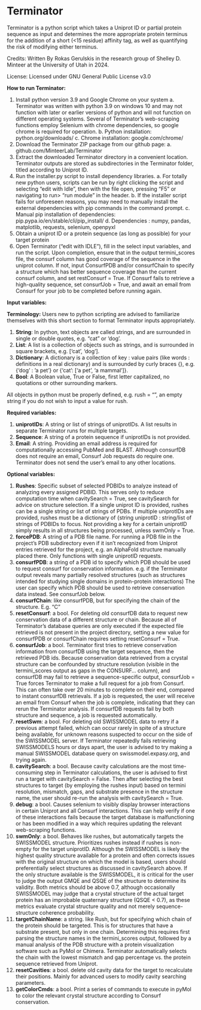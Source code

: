 # Terminator
Terminator is a python script which takes a Uniprot ID or partial protein sequence as input and determines the more appropriate protein terminus for the addition of a short (&lt;15 residue) affinity tag, as well as quantifying the risk of modifying either terminus.

Credits: Written By Rokas Gerulskis in the research group of Shelley D. Minteer at the University of Utah in 2024.

License: Licensed under GNU General Public License v3.0

**How to run Terminator:**
1.	Install python version 3.9 and Google Chrome on your system
  a.	Terminator was written with python 3.9 on windows 10 and may not function with later or earlier versions of python and will not function on different operating systems. Several of Terminator’s web-scraping functions employ Selenium with chrome dependencies, so google chrome is required for operation.
  b.	Python installation: python.org/downloads/
  c.	Chrome installation: google.com/chrome/
2.	Download the Terminator ZIP package from our github page:
  a.	github.com/MinteerLab/Terminator
3.	Extract the downloaded Terminator directory in a convenient location. Terminator outputs are stored as subdirectories in the Terminator folder, titled according to Uniprot ID.
4.	Run the installer.py script to install dependency libraries. 
  a.	For totally new python users, scripts can be run by right clicking the script and selecting “edit with Idle”, then with the file open, pressing “F5” or navigating to run> “run module” in the header.
  b.	If the installer script fails for unforeseen reasons, you may need to manually install the external dependencies with pip commands in the command prompt.
  c.	Manual pip installation of dependencies: pip.pypa.io/en/stable/cli/pip_install/
  d.	Dependencies : numpy, pandas, matplotlib, requests, selenium, openpyxl
5.	Obtain a uniprot ID or a protein sequence (as long as possible) for your target protein
6.	Open Terminator (“edit with IDLE”), fill in the select input variables, and run the script. Upon completion, ensure that in the output termini_scores file, the consurf column has good coverage of the   sequence in the uniprot column. If not, input ConsurfPDB and/or consurfChain to specify a structure which has better sequence coverage than the current consurf column, and set restConsurf = True. If Consurf fails to retrieve a high-quality sequence, set consurfJob = True, and await an email from Consurf for your job to be completed before running again. 

**Input variables:**
 
**Terminology:**
Users new to python scripting are advised to familiarize themselves with this short section to format Terminator inputs appropriately. 
1.	**String**:       In python, text objects are called strings, and are surrounded in single or double quotes, e.g. “cat” or ‘dog’.
2.	**List**:	        A list is a collection of objects such as strings, and is surrounded in square brackets, e.g. [‘cat’, ‘dog’]. 
3.	**Dictionary**: 	A dictionary is a collection of key : value pairs (like words : definitions in a real dictionary) and is surrounded by curly braces {}, e.g. {‘dog’ : ’a pet’} or {‘cat’: [‘a pet’, ‘a mammal’]}.  
4.	**Bool**:         A Boolean value, True or False, first letter capitalized, no quotations or other surrounding markers.

All objects in python must be properly defined, e.g. rush = “”, an empty string if you do not wish to input a value for rush.

**Required variables:**
1.	**uniprotIDs**: A string or list of strings of uniprotIDs. A list results in separate Terminator runs for multiple targets.
2.	**Sequence**:	  A string of a protein sequence if uniprotIDs is not provided.
3.	**Email**: 	    A string. Providing an email address is required for computationally accessing PubMed and BLAST. Although consurfDB does not require an email, Consurf Job requests do require one. Terminator does not send the user’s email to any other locations.

**Optional variables:**
1.	**Rushes**: 		    Specific subset of selected PDBIDs to analyze instead of analyzing every assigned PDBID. This serves only to reduce computation time when cavitySearch = True, see cavitySearch for advice on structure selection.
                    If a single uniprot ID is provided, rushes can be a single string or list of strings of PDBs. 
                    If multiple uniprotIDs are provided, rushes must be a dictionary of {string uniprotID : string/list of strings of PDBIDs to focus. Not providing a key for a certain uniprotID simply results in all structures being processed, unless swmOnly = True.
2.	**forcePDB**:     	A string of a PDB file name. For running a PDB file in the project’s PDB subdirectory even if it isn’t recognized from Uniprot entries retrieved for the project, e.g. an AlphaFold structure manually placed there. Only functions with single uniprotID requests. 
3.	**consurfPDB**:   	a string of a PDB id to specify which PDB should be used to request consurf for conservation information. e.g. if the Terminator output reveals many partially resolved structures (such as structures intended for studying single domains in protein-protein interactions) The user can specify which PDB should be used to retrieve conservation data instead. See consurfJob below. 
4.	**consurfChain**:  	like consurfPDB, but for specifying the chain of the structure. E.g. “C”
5.	**resetConsurf**:  	a bool. For deleting old consurfDB data to request new conservation data of a different structure or chain. Because all of Terminator’s database queries are only executed if the expected file retrieved is not present in the project directory, setting a new value for consurfPDB or consurfChain requires setting resetConsurf = True.
6.	**consurfJob**:    	a bool. Terminator first tries to retrieve conservation information from consurfDB using the target sequence, then the retrieved PDB ids. Because conservation data retrieved from a crystal structure can be confounded by structure resolution (visible in the termini_scores output as gaps in the CONSURF… column), and consurfDB may fail to retrieve a sequence-specific output, consurfJob = True forces Terminator to make a full request for a job from Consurf. This can often take over 20 minutes to complete on their end, compared to instant consurfDB retrievals. If a job is requested, the user will receive an email from Consurf when the job is complete, indicating that they can rerun the Terminator analysis. If consurfDB requests fail by both structure and sequence, a job is requested automatically.
7.	**resetSwm**:      	a bool. For deleting old SWISSMODEL data to retry if a previous attempt failed, which can occur rarely in spite of a structure being available, for unknown reasons suspected to occur on the side of the SWISSMODEL server. If Terminator repeatedly fails retrieving SWISSMODELS hours or days apart, the user is advised to try making a manual SWISSMODEL database query on swissmodel.expasy.org, and trying again.
8.	**cavitySearch**:	  a bool. Because cavity calculations are the most time-consuming step in Terminator calculations, the user is advised to first run a target with cavitySearch = False. Then after selecting the best structures to target (by employing the rushes input) based on termini resolution, mismatch, gaps, and substrate presence in the structure name, the user should re-run the analysis with cavitySearch = True.
9.	**debug**:        	a bool. Causes selenium to visibly display browser interactions in certain Uniprot and all Consurf interactions. This can help verify if one of these interactions fails because the target database is malfunctioning or has been modified in a way which requires updating the relevant web-scraping functions.
10.	**swmOnly**:        a bool. Behaves like rushes, but automatically targets the SWISSMODEL structure. Prioritizes rushes instead if rushes is non-empty for the target uniprotID. Although the SWISSMODEL is likely the highest quality structure available for a protein and often corrects issues with the original structure on which the model is based, users should preferentially select structures as discussed in cavitySearch above. If the only structure available is the SWISSMODEL, it is critical for the user to judge the output GMQE and QSQE of the structure to determine its validity. Both metrics should be above 0.7, although occasionally SWISSMODEL may judge that a crystal structure of the actual target protein has an improbable quaternary structure (QSQE < 0.7), as these metrics evaluate crystal structure quality and not merely sequence-structure coherence probability.
11.	**targetChainName**:  a string. like Rush, but for specifying which chain of the protein should be targeted. This is for structures that have a substrate present, but only in one chain. Determining this requires first parsing the structure names in the termini_scores output, followed by a manual analysis of the PDB structure with a protein visualization software such as PyMol or Chimera. Terminator automatically selects the chain with the lowest mismatch and gap percentage vs. the protein sequence retrieved from Uniprot.
12.	**resetCavities**:    a bool. delete old cavity data for the target to recalculate their positions. Mainly for advanced users to modify cavity searching parameters.
13.	**getColorCmds**:     a bool. Print a series of commands to execute in pyMol to color the relevant crystal structure according to Consurf conservation.
